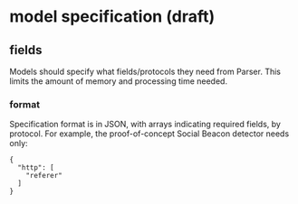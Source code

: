 # model specification (draft)

## fields

Models should specify what fields/protocols they need from Parser. This limits
the amount of memory and processing time needed.

### format

Specification format is in JSON, with arrays indicating required fields, by
protocol. For example, the proof-of-concept Social Beacon detector needs only:

    {
      "http": [
        "referer"
      ]
    }
